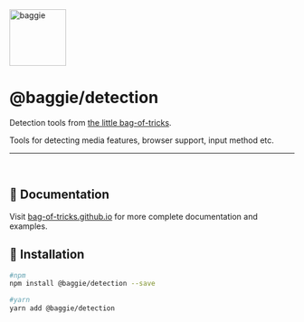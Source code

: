 <img alt="baggie" src="https://github.com/bag-of-tricks/baggie/raw/main/public/baggie-title.svg" height="100" />

<h1>@baggie/detection</h1>

Detection tools from [the little bag-of-tricks](https://github.com/bag-of-tricks/baggie#readme).

Tools for detecting media features, browser support, input method etc.

<hr>
<br>

## 🧾 Documentation

Visit [bag-of-tricks.github.io](https://bag-of-tricks.github.io/) for more complete documentation and examples.

## 🚀 Installation

```bash
#npm
npm install @baggie/detection --save

#yarn
yarn add @baggie/detection
```
